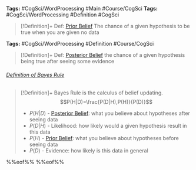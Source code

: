 ---
---

**Tags:** #CogSci/WordProcessing #Main #Course/CogSci
**Tags:** #CogSci/WordProcessing #Definition #CogSci 

 > 
 > \[!Definition\]+ Def: [Prior Belief](../Individuals/Prior%20Belief.md)
 > The chance of a given hypothesis to be true when you are given no data

**Tags:** #CogSci/WordProcessing #Definition #Course/CogSci 

 > 
 > \[!Definition\]+ Def: [Posterior Belief](../Individuals/Posterior%20Belief.md)
 > the chance of a given hypothesis being true after seeing some evidence

###### [Definition of Bayes Rule](Bayes%20Rule.md)

 > 
 > \[!Definition\]+
 > Bayes Rule is the calculus of belief updating.
 > $$P(H|D)=\frac{P(D|H),P(H)}{P(D)}$$
 > 
 > * $P(H|D)$ - [Posterior Belief](../Individuals/Posterior%20Belief.md): what you believe about hypotheses after seeing data
 > * $P(D|H)$ - Likelihood: how likely would a given hypothesis result in this data
 > * $P(H)$ - [Prior Belief](../Individuals/Prior%20Belief.md): what you believe about hypotheses before seeing data
 > * $P(D)$ - Evidence: how likely is this data in general

%%eof%%
%%eof%%